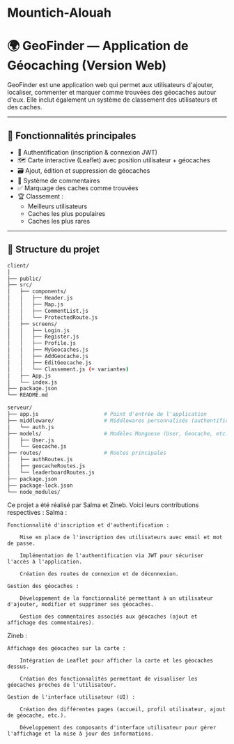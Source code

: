 # Mountich-Alouah
# 🌍 GeoFinder — Application de Géocaching (Version Web)

GeoFinder est une application web qui permet aux utilisateurs d'ajouter, localiser, commenter et marquer comme trouvées des géocaches autour d'eux. Elle inclut également un système de classement des utilisateurs et des caches.

---

## 🚀 Fonctionnalités principales

- 🔐 Authentification (inscription & connexion JWT)
- 🗺️ Carte interactive (Leaflet) avec position utilisateur + géocaches
- 🗃️ Ajout, édition et suppression de géocaches
- 💬 Système de commentaires
- ✅ Marquage des caches comme trouvées
- 🏆 Classement :
  - Meilleurs utilisateurs
  - Caches les plus populaires
  - Caches les plus rares

---

## 📁 Structure du projet

```bash
client/
│
├── public/
├── src/
│   ├── components/
│   │   ├── Header.js
│   │   ├── Map.js
│   │   ├── CommentList.js
│   │   └── ProtectedRoute.js
│   ├── screens/
│   │   ├── Login.js
│   │   ├── Register.js
│   │   ├── Profile.js
│   │   ├── MyGeocaches.js
│   │   ├── AddGeocache.js
│   │   ├── EditGeocache.js
│   │   └── Classement.js (+ variantes)
│   ├── App.js
│   └── index.js
├── package.json
└── README.md

serveur/
├── app.js                     # Point d'entrée de l'application
├── middleware/                # Middlewares personnalisés (authentification JWT, erreurs)
│   └── auth.js
├── models/                    # Modèles Mongoose (User, Geocache, etc.)
│   ├── User.js
│   └── Geocache.js
├── routes/                    # Routes principales
│   ├── authRoutes.js
│   ├── geocacheRoutes.js
│   └── leaderboardRoutes.js
├── package.json
├── package-lock.json
└── node_modules/
```

Ce projet a été réalisé par Salma et Zineb. Voici leurs contributions respectives :
Salma :

    Fonctionnalité d'inscription et d'authentification :

        Mise en place de l'inscription des utilisateurs avec email et mot de passe.

        Implémentation de l'authentification via JWT pour sécuriser l'accès à l'application.

        Création des routes de connexion et de déconnexion.

    Gestion des géocaches :

        Développement de la fonctionnalité permettant à un utilisateur d'ajouter, modifier et supprimer ses géocaches.

        Gestion des commentaires associés aux géocaches (ajout et affichage des commentaires).

Zineb :

    Affichage des géocaches sur la carte :

        Intégration de Leaflet pour afficher la carte et les géocaches dessus.

        Création des fonctionnalités permettant de visualiser les géocaches proches de l'utilisateur.

    Gestion de l'interface utilisateur (UI) :

        Création des différentes pages (accueil, profil utilisateur, ajout de géocache, etc.).

        Développement des composants d'interface utilisateur pour gérer l'affichage et la mise à jour des informations.


